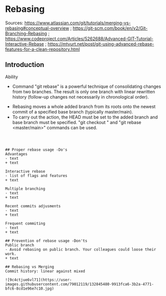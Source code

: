 # Rebasing
Sources: https://www.atlassian.com/git/tutorials/merging-vs-rebasing#conceptual-overview ; https://git-scm.com/book/en/v2/Git-Branching-Rebasing ; https://www.codeproject.com/Articles/5262688/Advanced-GIT-Tutorial-Interactive-Rebase ; https://mtyurt.net/post/git-using-advanced-rebase-features-for-a-clean-repository.html 

## Introduction
Ability
- Command "git rebase" is a powerful technique of consolidating changes from two branches. The result is only one branch with linear rewritten history (follow-up changes not necessarily in chronological order).
+ Rebasing moves a whole added branch from its roots onto the newest commit of a specified base branch (typically master/main).
+ To carry out the action, the HEAD must be set to the added branch and base branch must be specified. "git checkout <addedbranch>" and "git rebase <master/main>" commands can be used.
```



## Proper rebase usage -Do's
Advantages
- text
+ text

Interactive rebase
- list of flags and features
+ text

Multiple branching
- text
+ text

Recent commits adjusments
- text
+ text

Frequent commiting
- text
+ text

## Prevention of rebase usage -Don'ts
Public branch
- Avoid rebasing on public branch. Your colleagues could loose their work.
+ text

## Rebasing vs Merging
Commit history: linear against mixed

![9c4ctjue6vl71](https://user-images.githubusercontent.com/79012119/132845480-9913fca6-3b2a-4771-bfc6-8cd1e96e7c10.jpg)
